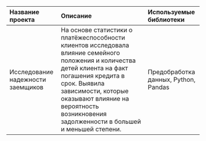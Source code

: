 | Название проекта | Описание | Используемые библиотеки |
| :-------------------- | :--------------------- |:---------------------------|
| Исследование надежности заемщиков | На основе статистики о платёжеспособности клиентов исследовала влияние семейного положения и количества детей клиента на факт погашения кредита в срок. Выявила зависимости, которые оказывают влияние на вероятность возникновения задолженности в большей и меньшей степени.| Предобработка данных, Python, Pandas |
